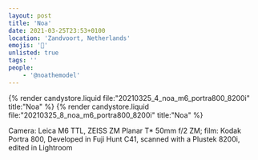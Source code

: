 ```yaml
---
layout: post
title: 'Noa'
date: 2021-03-25T23:53+0100
location: 'Zandvoort, Netherlands'
emojis: '🔞'
unlisted: true
tags: ''
people: 
    - '@noathemodel'
---
```


{% render candystore.liquid file:"20210325_4_noa_m6_portra800_8200i" title:"Noa" %}
{% render candystore.liquid file:"20210325_8_noa_m6_portra800_8200i" title:"Noa" %}

Camera: Leica M6 TTL, ZEISS ZM Planar T\* 50mm f/2 ZM; film: Kodak Portra 800, Developed in Fuji Hunt C41, scanned with a Plustek 8200i, edited in Lightroom